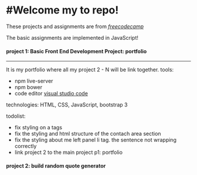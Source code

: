 #Welcome my to repo!
===================

These projects and assignments are from *[freecodecamp](https://www.freecodecamp.com/niquepg)*

The basic assignments are implemented in JavaScript!

#### project 1: Basic Front End Development Project: portfolio 
---------------------------------------------------
It is my portfolio where all my project 2 - N will be link together. 
tools:
* npm live-server
* npm bower
* code editor [visual studio code](https://code.visualstudio.com/)

technologies: HTML, CSS, JavaScript, bootstrap 3

todolist:
* fix styling on a tags
* fix the styling and html structure of the contach area section 
* fix the styling about me left panel li tag. the sentence not wrapping correctly
* link project 2 to the main project p1: portfolio


#### **project 2: build random quote generator**


